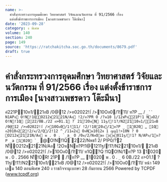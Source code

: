 ```yaml
---
name: >-
  คำสั่งกระทรวงการอุดมศึกษา วิทยาศาสตร์ วิจัยและนวัตกรรม ที่ 91/2566 เรื่อง
  แต่งตั้งข้าราชการการเมือง [นางสาวเพชรดาว โต๊ะมีนา]
date: '2023-09-28'
category: ง พิเศษ
volume: 140
section: 240
page: 149
source: 'https://ratchakitcha.soc.go.th/documents/8679.pdf'
draft: true
---
```


# คำสั่งกระทรวงการอุดมศึกษา วิทยาศาสตร์ วิจัยและนวัตกรรม ที่ 91/2566 เรื่อง แต่งตั้งข้าราชการการเมือง [นางสาวเพชรดาว โต๊ะมีนา]

คํ221P10ท1/21อB /0@12 />ท02022!1์ />10Oล0/1!11/ ท?P __ / `_`` N1APอ O!N!1QO212ช2121N/Aอ !2/ท?PR O /?พ10 1/12ชPอ21P!1 NลO2/ O!N!1Q 222/0B./22 อ>01.1 ? ํ 21!ํ2OหN 11ฐ/!1?/N22110ท1/21อB /0@12 />ท02022!1์ />10Oล0/1!11/ !2/!1020ล/1ท?P _ 1020 `_`` 1Q อ2010อํ22!2/ค/2/Q/2!12 ^ /11ค2อ OหNพ1012ช 1 ญญ1!>10N ? 0 O212ช2121N/Aอ พ . 0 . `_a_ O /0ค/2/NหOชอ อค011ฐ/!1? N/APอ/1ท?P _a 1020 `_`` @O!N!1Q 222/Nพช1 2/ P!P0/?2 N!็O212ช2121N/Aอ !ํ2OหNท?P!1@1211ฐ/!1?/N22110ท1/ 21อB /0@12 />ท02022!1์ />10Oล0/1!11/ ท1Q?Q !1QO!N/1ท?P 13 1020 พ . 0 . 2566 N!็!OR! 21P  /1ท?P __ 1020 พ . 0 . `_` 6 0B./22 อ>01.1 ? 11ฐ/!1?/N22110ท1/21อB /0@12 />ท02022!1์ />10Oล0/1!11/ หน้า 149 เลม 140 ตอนพิเศษ 240 ง ราชกิจจานุเบกษา 28 กันยายน 2566 Powered by TCPDF (www.tcpdf.org)
